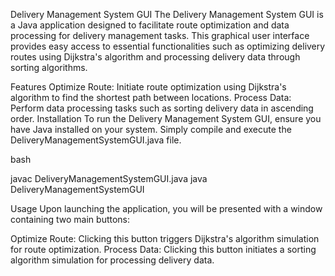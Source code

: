 Delivery Management System GUI
The Delivery Management System GUI is a Java application designed to facilitate route optimization and data processing for delivery management tasks. This graphical user interface provides easy access to essential functionalities such as optimizing delivery routes using Dijkstra's algorithm and processing delivery data through sorting algorithms.

Features
Optimize Route: Initiate route optimization using Dijkstra's algorithm to find the shortest path between locations.
Process Data: Perform data processing tasks such as sorting delivery data in ascending order.
Installation
To run the Delivery Management System GUI, ensure you have Java installed on your system. Simply compile and execute the DeliveryManagementSystemGUI.java file.

bash

javac DeliveryManagementSystemGUI.java
java DeliveryManagementSystemGUI

Usage
Upon launching the application, you will be presented with a window containing two main buttons:

Optimize Route: Clicking this button triggers Dijkstra's algorithm simulation for route optimization.
Process Data: Clicking this button initiates a sorting algorithm simulation for processing delivery data.
